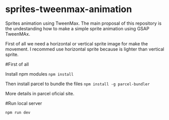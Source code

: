 # sprites-tweenmax-animation
Sprites animation using TweenMax.
The main proposal of this repository is the undestanding how to make a simple sprite animation using GSAP TweenMAx.

First of all we need a horizontal or vertical sprite image for make the movement.
I recommed use horizontal sprite because is lighter than vertical sprite.


#First of all

Install npm modules
`npm install`

Then install parcel to bundle the files
`npm install -g parcel-bundler`

More details in parcel oficial site.

#Run local server

`npm run dev`